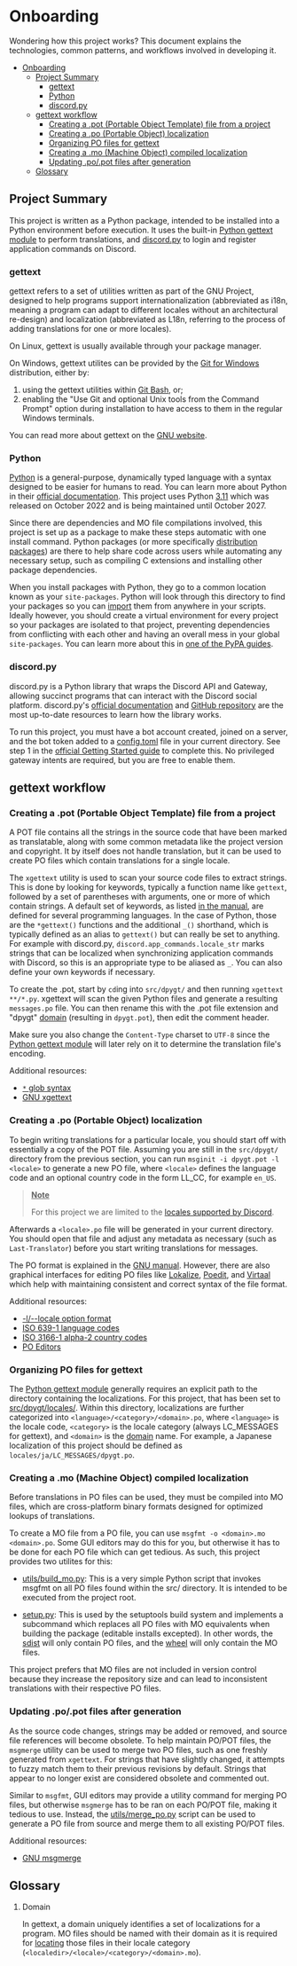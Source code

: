 # Onboarding

Wondering how this project works? This document explains the technologies,
common patterns, and workflows involved in developing it.

- [Onboarding](#onboarding)
  - [Project Summary](#project-summary)
    - [gettext](#gettext)
    - [Python](#python)
    - [discord.py](#discordpy)
  - [gettext workflow](#gettext-workflow)
    - [Creating a .pot (Portable Object Template) file from a project](#creating-a-pot-portable-object-template-file-from-a-project)
    - [Creating a .po (Portable Object) localization](#creating-a-po-portable-object-localization)
    - [Organizing PO files for gettext](#organizing-po-files-for-gettext)
    - [Creating a .mo (Machine Object) compiled localization](#creating-a-mo-machine-object-compiled-localization)
    - [Updating .po/.pot files after generation](#updating-popot-files-after-generation)
  - [Glossary](#glossary)

## Project Summary

This project is written as a Python package, intended to be installed
into a Python environment before execution. It uses the built-in
[Python gettext module](https://docs.python.org/3/library/gettext.html)
to perform translations, and [discord.py](#discordpy)
to login and register application commands on Discord.

### gettext

gettext refers to a set of utilities written as part of the GNU Project,
designed to help programs support internationalization (abbreviated as i18n,
meaning a program can adapt to different locales without an architectural re-design)
and localization (abbreviated as L18n, referring to the process of adding
translations for one or more locales).

On Linux, gettext is usually available through your package manager.

On Windows, gettext utilites can be provided by the [Git for Windows](https://git-scm.com/download/)
distribution, either by:

1. using the gettext utilities within [Git Bash](https://www.atlassian.com/git/tutorials/git-bash),
   or;
2. enabling the "Use Git and optional Unix tools from the Command Prompt"
   option during installation to have access to them in the regular Windows
   terminals.

You can read more about gettext on the [GNU website](https://www.gnu.org/software/gettext/).

### Python

[Python](https://www.python.org/) is a general-purpose, dynamically typed language
with a syntax designed to be easier for humans to read.
You can learn more about Python in their [official documentation](https://docs.python.org/).
This project uses Python [3.11](https://docs.python.org/3/whatsnew/3.11.html)
which was released on October 2022 and is being maintained until October 2027.

Since there are dependencies and MO file compilations involved, this project
is set up as a package to make these steps automatic with one install command.
Python packages
(or more specifically [distribution packages](https://packaging.python.org/en/latest/glossary/#term-Distribution-Package))
are there to help share code across users while automating any necessary setup,
such as compiling C extensions and installing other package dependencies.

When you install packages with Python, they go to a common location known
as your `site-packages`. Python will look through this directory to find
your packages so you can [import](https://docs.python.org/3/tutorial/modules.html)
them from anywhere in your scripts.
Ideally however, you should create a virtual environment for every project
so your packages are isolated to that project, preventing dependencies
from conflicting with each other and having an overall mess in your global
`site-packages`.
You can learn more about this in [one of the PyPA guides](https://packaging.python.org/en/latest/tutorials/installing-packages/).

### discord.py

discord.py is a Python library that wraps the Discord API and Gateway,
allowing succinct programs that can interact with the Discord social platform.
discord.py's [official documentation](https://discordpy.readthedocs.io/)
and [GitHub repository](https://github.com/Rapptz/discord.py)
are the most up-to-date resources to learn how the library works.

To run this project, you must have a bot account created, joined on a server,
and the bot token added to a [config.toml](/src/dpygt/config_default.toml)
file in your current directory.
See step 1 in the [official Getting Started guide](https://discord.com/developers/docs/getting-started#step-1-creating-an-app)
to complete this.
No privileged gateway intents are required, but you are free to enable them.

## gettext workflow

### Creating a .pot (Portable Object Template) file from a project

A POT file contains all the strings in the source code that have been marked
as translatable, along with some common metadata like the project version
and copyright. It by itself does not handle translation, but it can be
used to create PO files which contain translations for a single locale.

The `xgettext` utility is used to scan your source code files to extract
strings. This is done by looking for keywords, typically a function name
like `gettext`, followed by a set of parentheses with arguments, one or
more of which contain strings.
A default set of keywords, as listed [in the manual](https://www.gnu.org/software/gettext/manual/gettext.html#index-_002dk_002c-xgettext-option),
are defined for several programming languages.
In the case of Python, those are the `*gettext()` functions and the additional
`_()` shorthand, which is typically defined as an alias to `gettext()` but can
really be set to anything. For example with discord.py, `discord.app_commands.locale_str`
marks strings that can be localized when synchronizing application commands with
Discord, so this is an appropriate type to be aliased as `_`. You can also define
your own keywords if necessary.

To create the .pot, start by `cd`ing into `src/dpygt/` and then running
`xgettext **/*.py`. xgettext will scan the given Python files and generate
a resulting `messages.po` file. You can then rename this with the .pot file
extension and "dpygt" [domain] (resulting in `dpygt.pot`), then edit the comment
header.

Make sure you also change the `Content-Type` charset to `UTF-8` since the
[Python gettext module](https://docs.python.org/3/library/gettext.html)
will later rely on it to determine the translation file's encoding.

Additional resources:
- [`*` glob syntax](https://en.wikipedia.org/wiki/Glob_(programming))
- [GNU xgettext](https://www.gnu.org/software/gettext/manual/gettext.html#Making-the-PO-Template-File)

### Creating a .po (Portable Object) localization

To begin writing translations for a particular locale, you should start off
with essentially a copy of the POT file.
Assuming you are still in the `src/dpygt/` directory from the previous section,
you can run `msginit -i dpygt.pot -l <locale>` to generate a new PO file,
where `<locale>` defines the language code and an optional country code in
the form LL_CC, for example `en_US`.

> <u><b>Note</b></u>
>
> For this project we are limited to the
> [locales supported by Discord](https://discord.com/developers/docs/reference#locales).

Afterwards a `<locale>.po` file will be generated in your current directory.
You should open that file and adjust any metadata as necessary (such as `Last-Translator`)
before you start writing translations for messages.

The PO format is explained in the [GNU manual](https://www.gnu.org/software/gettext/manual/gettext.html#The-Format-of-PO-Files).
However, there are also graphical interfaces for editing PO files like
[Lokalize](https://userbase.kde.org/Lokalize),
[Poedit](https://poedit.net/),
and [Virtaal](https://virtaal.translatehouse.org/)
which help with maintaining consistent and correct syntax of the file format.

Additional resources:
- [-l/--locale option format](https://www.gnu.org/software/gettext/manual/gettext.html#index-_002dl_002c-msginit-option)
- [ISO 639-1 language codes](https://en.wikipedia.org/wiki/List_of_ISO_639-1_codes)
- [ISO 3166-1 alpha-2 country codes](https://en.wikipedia.org/wiki/ISO_3166-1_alpha-2)
- [PO Editors](https://www.gnu.org/software/trans-coord/manual/web-trans/html_node/PO-Editors.html)

### Organizing PO files for gettext

The [Python gettext module](https://docs.python.org/3/library/gettext.html#gettext.bindtextdomain)
generally requires an explicit path to the directory containing the localizations.
For this project, that has been set to [src/dpygt/locales/](/src/dpygt/locales/).
Within this directory, localizations are further categorized into
`<language>/<category>/<domain>.po`, where `<language>` is the locale code,
`<category>` is the locale category (always LC_MESSAGES for gettext),
and `<domain>` is the [domain] name. For example, a Japanese localization
of this project should be defined as `locales/ja/LC_MESSAGES/dpygt.po`.

### Creating a .mo (Machine Object) compiled localization

Before translations in PO files can be used, they must be compiled into MO files,
which are cross-platform binary formats designed for optimized lookups of translations.

To create a MO file from a PO file, you can use `msgfmt -o <domain>.mo <domain>.po`.
Some GUI editors may do this for you, but otherwise it has to be done for each PO file
which can get tedious. As such, this project provides two utilites for this:

- [utils/build_mo.py](/utils/build_mo.py):
  This is a very simple Python script that invokes msgfmt on all PO files
  found within the src/ directory.
  It is intended to be executed from the project root.

- [setup.py](/setup.py):
  This is used by the setuptools build system and implements a subcommand
  which replaces all PO files with MO equivalents when building the package
  (editable installs excepted).
  In other words, the [sdist] will only contain PO files, and the [wheel]
  will only contain the MO files.

[sdist]: https://packaging.python.org/en/latest/flow/#build-artifacts
[wheel]: https://packaging.python.org/en/latest/flow/#build-artifacts

This project prefers that MO files are not included in version control because
they increase the repository size and can lead to inconsistent translations
with their respective PO files.

### Updating .po/.pot files after generation

As the source code changes, strings may be added or removed, and source file
references will become obsolete. To help maintain PO/POT files, the `msgmerge`
utility can be used to merge two PO files, such as one freshly generated from
`xgettext`. For strings that have slightly changed, it attempts to fuzzy match
them to their previous revisions by default. Strings that appear to no longer
exist are considered obsolete and commented out.

Similar to `msgfmt`, GUI editors may provide a utility command for merging
PO files, but otherwise `msgmerge` has to be ran on each PO/POT file, making
it tedious to use. Instead, the [utils/merge_po.py](/utils/merge_po.py) script
can be used to generate a PO file from source and merge them to all existing
PO/POT files.

Additional resources:
- [GNU msgmerge](https://www.gnu.org/software/gettext/manual/gettext.html#msgmerge-Invocation)

## Glossary

1. <span id="domain">Domain</span>

   In gettext, a domain uniquely identifies a set of localizations for a program.
   MO files should be named with their domain as it is required for
   [locating](https://www.gnu.org/software/gettext/manual/gettext.html#Locating-Message-Catalog-Files)
   those files in their locale category (`<localedir>/<locale>/<category>/<domain>.mo`).

[domain]: #domain
